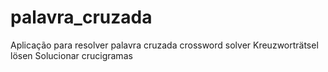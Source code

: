 # palavra_cruzada

Aplicação para resolver palavra cruzada
crossword solver
Kreuzworträtsel lösen
Solucionar crucigramas
